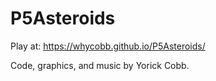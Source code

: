 # P5Asteroids

Play at: https://whycobb.github.io/P5Asteroids/

Code, graphics, and music by Yorick Cobb.
